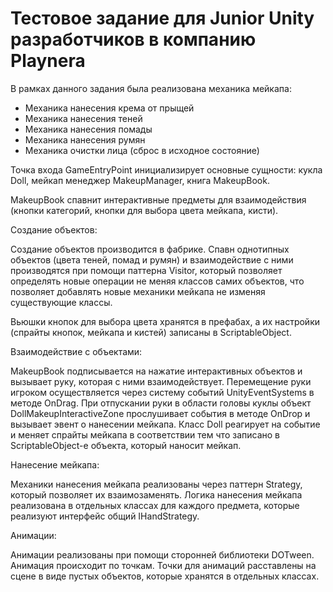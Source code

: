 # **Тестовое задание для Junior Unity разработчиков в компанию Playnera** 

В рамках данного задания была реализована механика мейкапа:
- Механика нанесения крема от прыщей
- Механика нанесения теней
- Механика нанесения помады
- Механика нанесения румян
- Механика очистки лица (сброс в исходное состояние)

Точка входа GameEntryPoint инициализирует основные сущности: кукла Doll, мейкап менеджер MakeupManager, книга MakeupBook.

MakeupBook спавнит интерактивные предметы для взаимодействия (кнопки категорий, кнопки для выбора цвета мейкапа, кисти). 

Создание объектов:

Создание объектов производится в фабрике. Спавн однотипных объектов (цвета теней, помад и румян) и взаимодействие с ними производятся при помощи паттерна Visitor, который позволяет определять новые операции не меняя классов самих объектов, что позволяет добавлять новые механики мейкапа не изменяя существующие классы.

Вьюшки кнопок для выбора цвета хранятся в префабах, а их настройки (спрайты кнопок, мейкапа и кистей) записаны в ScriptableObject.

Взаимодействие с объектами:

MakeupBook подписывается на нажатие интерактивных объектов и вызывает руку, которая с ними взаимодействует. Перемещение руки игроком осуществляется через систему событий UnityEventSystems в методе OnDrag. При отпускании руки в области головы куклы объект DollMakeupInteractiveZone прослушивает события в методе OnDrop и вызывает эвент о нанесении мейкапа. Класс Doll реагирует на событие и меняет спрайты мейкапа в соответствии тем что записано в ScriptableObject-е объекта, который наносит мейкап.

Нанесение мейкапа:

Механики нанесения мейкапа реализованы через паттерн Strategy, который позволяет их взаимозаменять. Логика нанесения мейкапа реализована в отдельных классах для каждого предмета, которые реализуют интерфейс общий IHandStrategy.

Анимации:

Анимации реализованы при помощи сторонней библиотеки DOTween. Анимация происходит по точкам. Точки для анимаций расставлены на сцене в виде пустых объектов, которые хранятся в отдельных классах.
